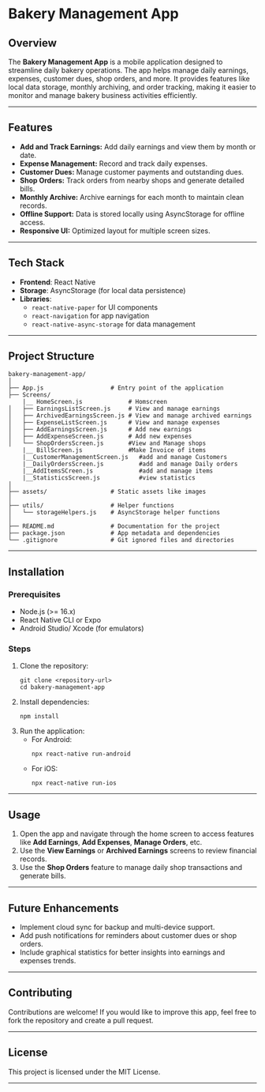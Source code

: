 # Bakery Management App

## Overview
The **Bakery Management App** is a mobile application designed to streamline daily bakery operations. The app helps manage daily earnings, expenses, customer dues, shop orders, and more. It provides features like local data storage, monthly archiving, and order tracking, making it easier to monitor and manage bakery business activities efficiently.

---

## Features
- **Add and Track Earnings:** Add daily earnings and view them by month or date.  
- **Expense Management:** Record and track daily expenses.  
- **Customer Dues:** Manage customer payments and outstanding dues.  
- **Shop Orders:** Track orders from nearby shops and generate detailed bills.  
- **Monthly Archive:** Archive earnings for each month to maintain clean records.  
- **Offline Support:** Data is stored locally using AsyncStorage for offline access.  
- **Responsive UI:** Optimized layout for multiple screen sizes.  

---

## Tech Stack
- **Frontend**: React Native  
- **Storage**: AsyncStorage (for local data persistence)  
- **Libraries**:  
  - `react-native-paper` for UI components  
  - `react-navigation` for app navigation  
  - `react-native-async-storage` for data management  

---

## Project Structure

```
bakery-management-app/
│
├── App.js                   # Entry point of the application
├── Screens/ 
    |__ HomeScreen.js             # Homscreen
│   ├── EarningsListScreen.js     # View and manage earnings
│   ├── ArchivedEarningsScreen.js # View and manage archived earnings
│   ├── ExpenseListScreen.js      # View and manage expenses
│   ├── AddEarningsScreen.js      # Add new earnings
│   ├── AddExpenseScreen.js       # Add new expenses
│   └── ShopOrdersScreen.js       #View and Manage shops
    |__ BillScreen.js             #Make Invoice of items
    |__CustomerManagementScreen.js   #add and manage Customers
    |__DailyOrdersScreen.js          #add and manage Daily orders
    |__AddItemsSCreen.js             #add and manage items
    |__StatisticsScreen.js           #view statistics
│
├── assets/                  # Static assets like images                  
│
├── utils/                   # Helper functions
│   └── storageHelpers.js    # AsyncStorage helper functions
│
├── README.md                # Documentation for the project
├── package.json             # App metadata and dependencies
└── .gitignore               # Git ignored files and directories
```

---

## Installation

### Prerequisites
- Node.js (>= 16.x)
- React Native CLI or Expo
- Android Studio/ Xcode (for emulators)

### Steps
1. Clone the repository:
   ```
   git clone <repository-url>
   cd bakery-management-app
   ```
2. Install dependencies:
   ```
   npm install
   ```
3. Run the application:
   - For Android:
     ```
     npx react-native run-android
     ```
   - For iOS:
     ```
     npx react-native run-ios
     ```

---

## Usage
1. Open the app and navigate through the home screen to access features like **Add Earnings**, **Add Expenses**, **Manage Orders**, etc.  
2. Use the **View Earnings** or **Archived Earnings** screens to review financial records.  
3. Use the **Shop Orders** feature to manage daily shop transactions and generate bills.

---

## Future Enhancements
- Implement cloud sync for backup and multi-device support.  
- Add push notifications for reminders about customer dues or shop orders.  
- Include graphical statistics for better insights into earnings and expenses trends.

---

## Contributing
Contributions are welcome! If you would like to improve this app, feel free to fork the repository and create a pull request.  

---

## License
This project is licensed under the MIT License.

--- 

